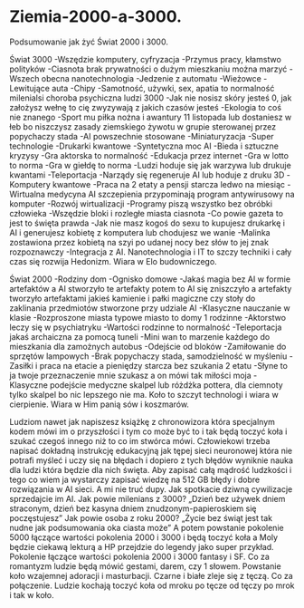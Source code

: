 # Ziemia-2000-a-3000.
Podsumowanie jak żyć Świat 2000 i 3000.

Świat 3000
-Wszędzie komputery, cyfryzacja
-Przymus pracy, kłamstwo polityków
-Ciasnota brak prywatności o dużym mieszkaniu można marzyć
-Wszech obecna nanotechnologia
-Jedzenie z automatu
-Wieżowce
-Lewitujące auta
-Chipy 
-Samotność, używki, sex, apatia to normalność milenialsi choroba psychiczna ludzi 3000
-Jak nie nosisz skóry jesteś 0, jak założysz wełnę to cię zwyzywają z jakich czasów jesteś
-Ekologia to coś nie znanego
-Sport mu piłka nożna i awantury 11 listopada lub dostaniesz w łeb bo niszczysz zasady ziemskiego żywotu w grupie sterowanej przez popychaczy stada 
-AI powszechnie stosowane
-Miniaturyzacja
-Super technologie 
-Drukarki kwantowe 
-Syntetyczna moc AI
-Bieda i sztuczne kryzysy
-Gra aktorska to normalność 
-Edukacja przez internet
-Gra w lotto to norma 
-Gra w giełdę to norma
-Ludzi hoduje się jak warzywa lub drukuje kwantami 
-Teleportacja 
-Narządy się regeneruje AI lub hoduje z druku 3D
-Komputery kwantowe
-Praca na 2 etaty a pensji starcza ledwo na miesiąc 
-Wirtualna medycyna AI szczepienia przypominają program antywirusowy na komputer
-Rozwój wirtualizacji 
-Programy piszą wszystko bez obróbki człowieka
-Wszędzie bloki i rozległe miasta ciasnota 
-Co powie gazeta to jest to święta prawda
-Jak nie masz kogoś do sexu to kupujesz drukarkę i AI i generujesz kobietę z komputera lub chodujesz we wanie
-Malinka zostawiona przez kobietą na szyi po udanej nocy bez słów to jej znak rozpoznawczy
-Integracja z AI.
Nanotechnologia i IT to szczy techniki i cały czas się rozwija Hedonizm. Wiara w Elo budowniczego. 

Świat 2000
-Rodziny dom 
-Ognisko domowe
-Jakaś magia bez AI w formie artefaktów a AI stworzyło te artefakty potem to AI się zniszczyło a artefakty tworzyło artefaktami jakieś kamienie i pałki magiczne czy stoły do zaklinania przedmiotów stworzone przy udziale AI
-Klasyczne nauczanie w klasie
-Rozproszone miasta typowe miasto to domy 1 rodzinne
-Aktorstwo leczy się w psychiatryku 
-Wartości rodzinne to normalność
-Teleportacja jakaś archaiczna za pomocą tuneli
-Mini wan to marzenie każdego do mieszkania dla zamożnych autobus
-Odejście od bloków
-Zamiłowanie do sprzętów lampowych 
-Brak popychaczy stada, samodzielność w myśleniu 
-Zasiłki i praca na etacie a pieniędzy starcza bez szukania 2 etatu 
-Słyne to ja twoje przeznaczenie mnie szukasz a on mówi tak miłości moja
-Klasyczne podejście medyczne skalpel lub różdżka pottera, dla ciemnoty tylko skalpel bo nic lepszego nie ma.
Koło to szczyt technologi i wiara w cierpienie. Wiara w Him panią sów i koszmarów. 

Ludziom nawet jak napiszesz książkę z chronowizora która specjalnym kodem mówi im o przyszłości i tym co może być to i tak będą toczyć koła i szukać czegoś innego niż to co im stwórca mówi. Człowiekowi trzeba napisać dokładną instrukcję edukacyjną jak tępej sieci neuronowej która nie potrafi myśleć i uczy się na błędach i dopiero z tych błędów wyniknie nauka dla ludzi która będzie dla nich święta. Aby zapisać całą mądrość ludzkości i tego co wiem ja wystarczy zapisać wiedzę na 512 GB błędy i dobre rozwiązania w AI sieci. A mi nie truć dupy. Jak spotkacie dziwną cywilizacje sprzedajcie im AI. 
Jak powie milenians z 3000? „Dzień bez używek dniem straconym, dzień bez kasyna dniem znudzonym-papieroskiem się poczęstujesz”
Jak powie osoba z roku 2000? „Życie bez świąt jest tak nudne jak podsumowania oka ciasta może”
A potem powstanie pokolenie 5000 łączące wartości pokolenia 2000 i 3000 i będą toczyć koła a Moly będzie ciekawą lekturą a HP przejdzie do legendy jako super przykład. Pokolenie łączące wartości pokolenia 2000 i 3000 fantasy i SF. Co za romantyzm ludzie będą mówić gestami, darem, czy 1 słowem. Powstanie koło wzajemnej adoracji i masturbacji. Czarne i białe zleje się z tęczą. Co za połączenie. Ludzie kochają toczyć koła od mroku po tęcze od tęczy po mrok i tak w koło. 
